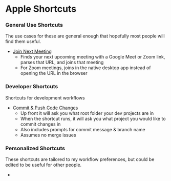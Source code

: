 # Apple Shortcuts

### General Use Shortcuts
The use cases for these are general enough that hopefully most people will find them useful.

- [Join Next Meeting](https://www.icloud.com/shortcuts/14e7cc430ac84ed5b11359b7eed9b327)
    - Finds your next upcoming meeting with a Google Meet or Zoom link, parses that URL, and joins that meeting
    - For Zoom meetings, joins in the native desktop app instead of opening the URL in the browser

### Developer Shortcuts
Shortcuts for development workflows
- [Commit & Push Code Changes](https://www.icloud.com/shortcuts/5db00b1cd17d41969306f50b784b2879)
     - Up front it will ask you what root folder your dev projects are in
     - When the shortcut runs, it will ask you what project you would like to commit changes in
     - Also includes prompts for commit message & branch name
     - Assumes no merge issues

### Personalized Shortcuts
These shortcuts are tailored to my workflow preferences, but could be edited to be useful for other people.

- 

